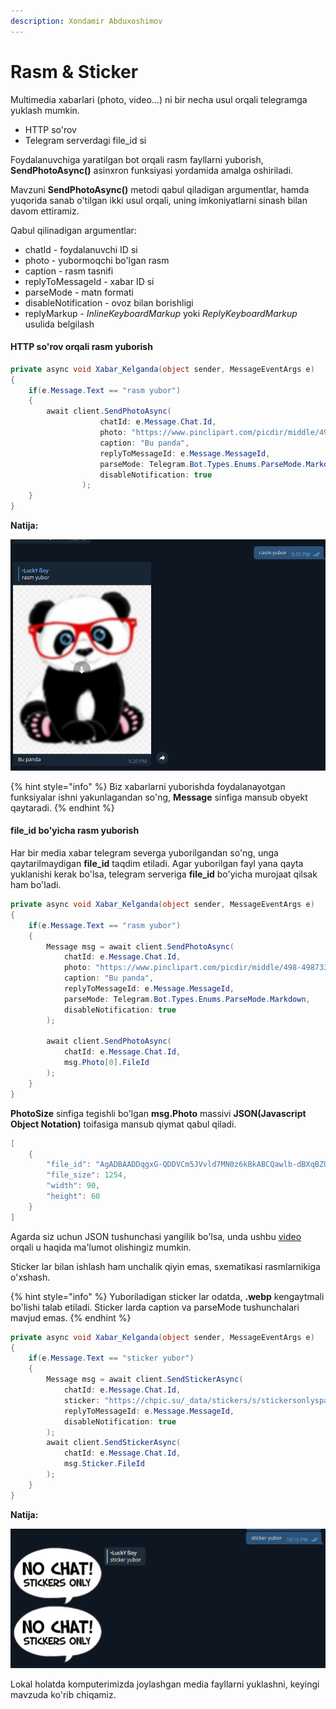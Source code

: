 ```yaml
---
description: Xondamir Abduxoshimov
---
```


# Rasm & Sticker

Multimedia xabarlari \(photo, video...\) ni bir necha usul orqali telegramga yuklash mumkin.

* HTTP so'rov 
* Telegram serverdagi file\_id si  

Foydalanuvchiga yaratilgan bot orqali rasm fayllarni yuborish, **SendPhotoAsync\(\)** asinxron funksiyasi yordamida amalga oshiriladi. 

Mavzuni **SendPhotoAsync\(\)** metodi qabul qiladigan argumentlar, hamda yuqorida sanab o'tilgan ikki usul orqali, uning imkoniyatlarni sinash bilan davom ettiramiz.

Qabul qilinadigan argumentlar:

* chatId - foydalanuvchi ID si
* photo - yubormoqchi bo'lgan rasm
* caption - rasm tasnifi
* replyToMessageId - xabar ID si
* parseMode - matn formati
* disableNotification - ovoz bilan borishligi
* replyMarkup -  _InlineKeyboardMarkup_  yoki _ReplyKeyboardMarkup_ usulida belgilash

####  HTTP so'rov orqali rasm yuborish

```csharp
private async void Xabar_Kelganda(object sender, MessageEventArgs e)
{
    if(e.Message.Text == "rasm yubor")
    {
        await client.SendPhotoAsync(
                    chatId: e.Message.Chat.Id,
                    photo: "https://www.pinclipart.com/picdir/middle/498-4987331_panda-cartoon-png-cute-cartoon-panda-bear-clipart.png",
                    caption: "Bu panda",
                    replyToMessageId: e.Message.MessageId,
                    parseMode: Telegram.Bot.Types.Enums.ParseMode.Markdown, 
                    disableNotification: true
                );
    }
}
```

**Natija:**

![](../../../../.gitbook/assets/image%20%2828%29%20%289%29.png)

{% hint style="info" %}
Biz xabarlarni yuborishda foydalanayotgan funksiyalar ishni yakunlagandan so'ng, **Message** sinfiga mansub obyekt qaytaradi.
{% endhint %}

#### file\_id bo'yicha rasm yuborish

Har bir media xabar telegram severga yuborilgandan so'ng, unga qaytarilmaydigan **file\_id** taqdim etiladi. Agar yuborilgan fayl yana qayta yuklanishi kerak bo'lsa, telegram serveriga **file\_id** bo'yicha murojaat qilsak ham bo'ladi.

```csharp
private async void Xabar_Kelganda(object sender, MessageEventArgs e)
{
    if(e.Message.Text == "rasm yubor")
    {
        Message msg = await client.SendPhotoAsync(
            chatId: e.Message.Chat.Id,
            photo: "https://www.pinclipart.com/picdir/middle/498-4987331_panda-cartoon-png-cute-cartoon-panda-bear-clipart.png",
            caption: "Bu panda",
            replyToMessageId: e.Message.MessageId,
            parseMode: Telegram.Bot.Types.Enums.ParseMode.Markdown, 
            disableNotification: true
        );
        
        await client.SendPhotoAsync(
            chatId: e.Message.Chat.Id,
            msg.Photo[0].FileId
        );
    }
}
```

**PhotoSize** sinfiga tegishli bo'lgan **msg.Photo** massivi **JSON\(Javascript Object Notation\)** toifasiga mansub qiymat qabul qiladi. 

```csharp
[    
    {
        "file_id": "AgADBAADDqgxG-QDDVCm5JVvld7MN0z6kBkABCQawlb-dBXqBZUEAAEC",
        "file_size": 1254,
        "width": 90,
        "height": 60
    }
]
```

Agarda siz uchun JSON tushunchasi yangilik bo'lsa, unda ushbu [video](https://youtu.be/j3acDpmZi2g?list=PLFE1Bk1-05KxJsD-ID7_Q9HXb8hSeg53N) orqali u haqida ma'lumot olishingiz mumkin.

Sticker lar bilan ishlash ham unchalik qiyin emas, sxematikasi rasmlarnikiga o'xshash.



{% hint style="info" %}
Yuboriladigan sticker lar odatda, **.webp** kengaytmali bo'lishi talab etiladi. Sticker larda caption va parseMode tushunchalari mavjud emas.
{% endhint %}

```csharp
private async void Xabar_Kelganda(object sender, MessageEventArgs e)
{
    if(e.Message.Text == "sticker yubor")
    {
        Message msg = await client.SendStickerAsync(
            chatId: e.Message.Chat.Id,
            sticker: "https://chpic.su/_data/stickers/s/stickersonlyspack/stickersonlyspack_001.webp",
            replyToMessageId: e.Message.MessageId, 
            disableNotification: true
        );
        await client.SendStickerAsync(
            chatId: e.Message.Chat.Id,
            msg.Sticker.FileId
        );
    }
}
```

**Natija:**

![](../../../../.gitbook/assets/image%20%2855%29.png)

Lokal holatda komputerimizda joylashgan media fayllarni yuklashni, keyingi mavzuda ko'rib chiqamiz.

